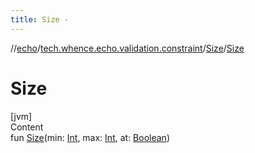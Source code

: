 ```yaml
---
title: Size -
---
```

//[echo](../../index.md)/[tech.whence.echo.validation.constraint](../index.md)/[Size](index.md)/[Size](-size.md)



# Size  
[jvm]  
Content  
fun [Size](-size.md)(min: [Int](https://kotlinlang.org/api/latest/jvm/stdlib/kotlin/-int/index.html), max: [Int](https://kotlinlang.org/api/latest/jvm/stdlib/kotlin/-int/index.html), at: [Boolean](https://kotlinlang.org/api/latest/jvm/stdlib/kotlin/-boolean/index.html))  



